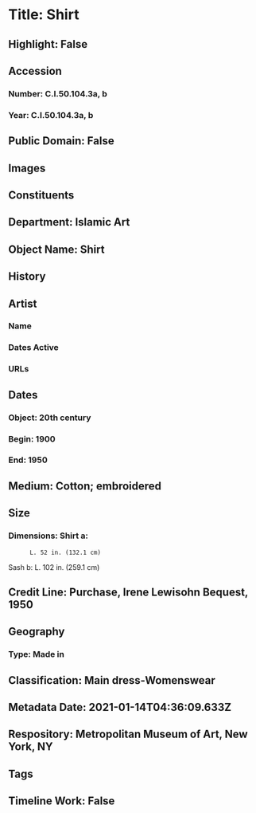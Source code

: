 # Title: Shirt
## Highlight: False
## Accession
### Number: C.I.50.104.3a, b
### Year: C.I.50.104.3a, b
## Public Domain: False
## Images
## Constituents
## Department: Islamic Art
## Object Name: Shirt
## History
## Artist
### Name
### Dates Active
### URLs
## Dates
### Object: 20th century
### Begin: 1900
### End: 1950
## Medium: Cotton; embroidered
## Size
### Dimensions: Shirt a:
          L. 52 in. (132.1 cm)
Sash b:
           L. 102 in. (259.1 cm)
## Credit Line: Purchase, Irene Lewisohn Bequest, 1950
## Geography
### Type: Made in
## Classification: Main dress-Womenswear
## Metadata Date: 2021-01-14T04:36:09.633Z
## Respository: Metropolitan Museum of Art, New York, NY
## Tags
## Timeline Work: False